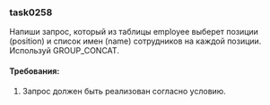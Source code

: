
### task0258

Напиши запрос, который из таблицы employee выберет позиции (position) и список имен (name) сотрудников на
каждой позиции. Используй GROUP_CONCAT.


#### Требования:
1.	Запрос должен быть реализован согласно условию.

